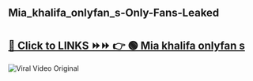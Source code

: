 
 ## Mia_khalifa_onlyfan_s-Only-Fans-Leaked

# <h2><a href="https://clipsfans.com/Mia_khalifa_onlyfan_s&ref=git">🔗 Click to LINKS ⏩⏩ 👉 🟢 Mia khalifa onlyfan s </a></h2>

<a href="https://clipsfans.com/Mia_khalifa_onlyfan_s&ref=git" rel="nofollow" data-target="animated-image.originalLink"><img src="https://i.ibb.co.com/xMMVF88/686577567.gif" alt="Viral Video Original" style="max-width: 100%; display: inline-block;" data-target="animated-image.originalImage"></a>
